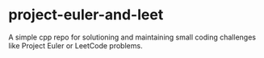 # project-euler-and-leet

A simple cpp repo for solutioning and maintaining small coding challenges like Project Euler or LeetCode problems.
